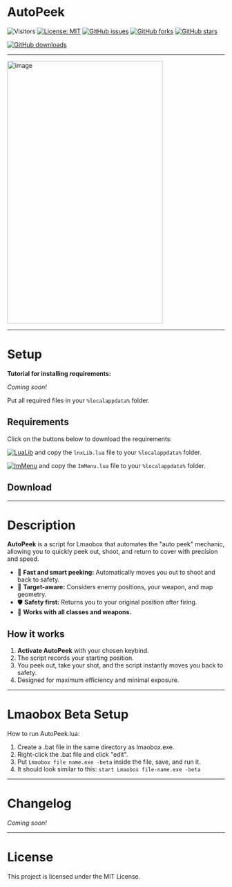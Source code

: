 # AutoPeek

![Visitors](https://api.visitorbadge.io/api/visitors?path=https%3A%2F%2Fgithub.com%2Ftitaniummachine1%2FAutoPeek&label=Visitors&countColor=%23263759&style=plastic)
[![License: MIT](https://img.shields.io/badge/License-MIT-yellow.svg)](https://opensource.org/licenses/MIT)
[![GitHub issues](https://img.shields.io/github/issues/titaniummachine1/AutoPeek.svg)](https://github.com/titaniummachine1/AutoPeek/issues)
[![GitHub forks](https://img.shields.io/github/forks/titaniummachine1/AutoPeek.svg)](https://github.com/titaniummachine1/AutoPeek/network)
[![GitHub stars](https://img.shields.io/github/stars/titaniummachine1/AutoPeek.svg)](https://github.com/titaniummachine1/AutoPeek/stargazers)

[![GitHub downloads](https://img.shields.io/github/downloads/titaniummachine1/AutoPeek/total.svg?style=for-the-badge&logo=download&label=Download%20Latest)](https://github.com/titaniummachine1/AutoPeek/releases/latest/download/AutoPeek.lua)

---

<img width="360" height="607" alt="image" src="https://github.com/user-attachments/assets/045e1c37-309e-42e0-bb32-2e39d540b04c" />

---

# Setup

**Tutorial for installing requirements:**

_Coming soon!_

Put all required files in your `%localappdata%` folder.

## Requirements

Click on the buttons below to download the requirements:

[![LuaLib](https://img.shields.io/badge/Download-Latest-blue?style=for-the-badge&logo=download)](https://github.com/lnx00/Lmaobox-Library/releases/latest/) and copy the `lnxLib.lua` file to your `%localappdata%` folder.

[![ImMenu](https://img.shields.io/badge/Download-ImMenu.lua_lnx00-blue?style=for-the-badge&logo=github)](https://github.com/lnx00/Lmaobox-ImMenu/blob/main/src/ImMenu.lua) and copy the `ImMenu.lua` file to your `%localappdata%` folder.

## Download

<!-- Download badge will be added here once a release is published. -->

---

# Description

**AutoPeek** is a script for Lmaobox that automates the "auto peek" mechanic, allowing you to quickly peek out, shoot, and return to cover with precision and speed.

- 🚀 **Fast and smart peeking:** Automatically moves you out to shoot and back to safety.
- 🎯 **Target-aware:** Considers enemy positions, your weapon, and map geometry.
- 🛡️ **Safety first:** Returns you to your original position after firing.
- 🔄 **Works with all classes and weapons.**

## How it works

1. **Activate AutoPeek** with your chosen keybind.
2. The script records your starting position.
3. You peek out, take your shot, and the script instantly moves you back to safety.
4. Designed for maximum efficiency and minimal exposure.

---

# Lmaobox Beta Setup

How to run AutoPeek.lua:

1. Create a .bat file in the same directory as lmaobox.exe.
2. Right-click the .bat file and click "edit".
3. Put `Lmaobox file name.exe -beta` inside the file, save, and run it.
4. It should look similar to this: `start Lmaobox file-name.exe -beta`

---

# Changelog

_Coming soon!_

---

# License

This project is licensed under the MIT License.
